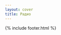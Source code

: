 ```yaml
---
layout: cover
title: Радио
---
```

  <!-- Основной градиентный фон -->
  <div class="gradient"></div>

  <!-- Овальная кнопка для перехода на /live -->
  <div id="startButton" class="oval-button" onclick="window.location.href='/{{ site.baseurl }}/live'">
    <div class="triangle"></div>
  </div>

  {% include footer.html %}
